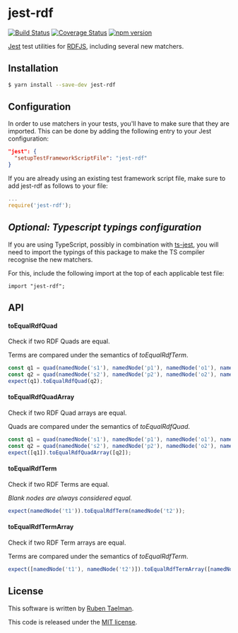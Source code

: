 # jest-rdf

[![Build Status](https://travis-ci.org/rubensworks/jest-rdf.svg?branch=master)](https://travis-ci.org/rubensworks/jest-rdf)
[![Coverage Status](https://coveralls.io/repos/github/rubensworks/jest-rdf/badge.svg?branch=master)](https://coveralls.io/github/rubensworks/jest-rdf?branch=master)
[![npm version](https://badge.fury.io/js/jsonld-parser.svg)](https://www.npmjs.com/package/jest-rdf)

[Jest](https://jestjs.io/) test utilities for [RDFJS](https://github.com/rdfjs/representation-task-force/),
including several new matchers.

## Installation

```bash
$ yarn install --save-dev jest-rdf
```

## Configuration

In order to use matchers in your tests,
you'll have to make sure that they are imported.
This can be done by adding the following entry to your Jest configuration:
```json
"jest": {
  "setupTestFrameworkScriptFile": "jest-rdf"
}
```

If you are already using an existing test framework script file,
make sure to add jest-rdf as follows to your file:
```javascript
...
require('jest-rdf');
```

## _Optional: Typescript typings configuration_

If you are using TypeScript, possibly in combination with [ts-jest](https://www.npmjs.com/package/ts-jest),
you will need to import the typings of this package to make the TS compiler recognise the new matchers.

For this, include the following import at the top of each applicable test file:
```
import "jest-rdf";
```

## API

#### toEqualRdfQuad

Check if two RDF Quads are equal.

Terms are compared under the semantics of _toEqualRdfTerm_.

```js
const q1 = quad(namedNode('s1'), namedNode('p1'), namedNode('o1'), namedNode('g1'));
const q2 = quad(namedNode('s2'), namedNode('p2'), namedNode('o2'), namedNode('g2'));
expect(q1).toEqualRdfQuad(q2);
```

#### toEqualRdfQuadArray

Check if two RDF Quad arrays are equal.

Quads are compared under the semantics of _toEqualRdfQuad_.

```js
const q1 = quad(namedNode('s1'), namedNode('p1'), namedNode('o1'), namedNode('g1'));
const q2 = quad(namedNode('s2'), namedNode('p2'), namedNode('o2'), namedNode('g2'));
expect([q1]).toEqualRdfQuadArray([q2]);
```

#### toEqualRdfTerm

Check if two RDF Terms are equal.

_Blank nodes are always considered equal._

```js
expect(namedNode('t1')).toEqualRdfTerm(namedNode('t2'));
```

#### toEqualRdfTermArray

Check if two RDF Term arrays are equal.

Terms are compared under the semantics of _toEqualRdfTerm_.

```js
expect([namedNode('t1'), namedNode('t2')]).toEqualRdfTermArray([namedNode('t2'), namedNode('t3')]);
```

## License
This software is written by [Ruben Taelman](http://rubensworks.net/).

This code is released under the [MIT license](http://opensource.org/licenses/MIT).
